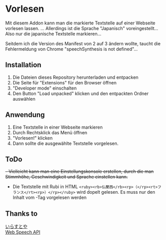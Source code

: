 # Vorlesen

Mit diesem Addon kann man die markierte Textstelle auf einer Webseite vorlesen lassen.
... Allerdings ist die Sprache "Japanisch" voreingestellt... Also nur die japanische Textstelle markieren...

Seitdem ich die Version des Manifest von 2 auf 3 ändern wollte, taucht die Fehlermeldung von Chrome "speechSynthesis is not defined"...

## Installation 

1. Die Dateien dieses Repository herunterladen und entpacken
1. Die Seite für "Extensions" für den Browser öffnen
1. "Developer mode" einschalten
1. Den Button "Load unpacked" klicken und den entpackten Ordner auswählen

## Anwendung

1. Eine Textstelle in einer Webseite markieren
1. Durch Rechtsklick das Menü öffnen
1. "Vorlesen!" klicken
1. Dann sollte die ausgewählte Textstelle vorgelesen. 

## ToDo
 ~~- Vielleicht kann man eine Einstellungskonsole erstellen, durch die man Stimmhöhe, Geschwindigkeit und Sprache einstellen kann.~~ 
- Die Textstelle mit Rubi in HTML `<ruby><rb>仏蘭西</rb><rp>（</rp><rt>フランス</rt><rp>）</rp></ruby>` wird dopelt gelesen. Es muss nur den Inhalt vom <rt>-Tag vorgelesen werden

## Thanks to  
[いらすとや](https://www.irasutoya.com/)  
[Web Speech API](https://developer.mozilla.org/en-US/docs/Web/API/Web_Speech_API)
